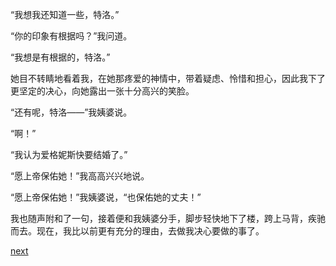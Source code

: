 
“我想我还知道一些，特洛。”

“你的印象有根据吗？”我问道。

“我想是有根据的，特洛。”

她目不转睛地看着我，在她那疼爱的神情中，带着疑虑、怜惜和担心，因此我下了更坚定的决心，向她露出一张十分高兴的笑脸。

“还有呢，特洛——”我姨婆说。

“啊！”

“我认为爱格妮斯快要结婚了。”

“愿上帝保佑她！”我高高兴兴地说。

“愿上帝保佑她！”我姨婆说，“也保佑她的丈夫！”

我也随声附和了一句，接着便和我姨婆分手，脚步轻快地下了楼，跨上马背，疾驰而去。现在，我比以前更有充分的理由，去做我决心要做的事了。

[next](page762)